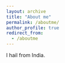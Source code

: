 ```yaml
---
layout: archive
title: "About me"
permalink: /aboutme/
author_profile: true
redirect_from:
  - /aboutme
---
```


I hail from India.

